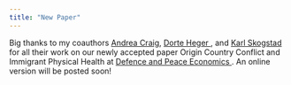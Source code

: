 ```yaml
---
title: "New Paper"
---
```

Big thanks to my coauthors <a href="https://sites.google.com/view/andreacraig/home"> Andrea Craig</a>, <a href="https://ca.linkedin.com/in/d%C3%B6rte-heger-a7026387?original_referer=https%3A%2F%2Fwww.google.com%2F"> Dorte Heger </a>, and <a href="https://sites.google.com/site/karlskogstad/"> Karl Skogstad </a> for all their work on our newly accepted paper Origin Country Conflict and Immigrant Physical Health at <a href="https://www.tandfonline.com/journals/gdpe20"> Defence and Peace Economics </a>. An online version will be posted soon!
